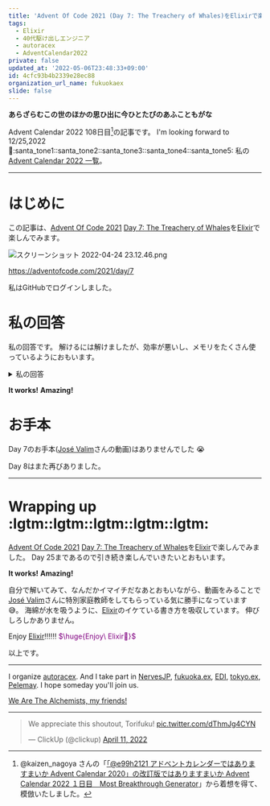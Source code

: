 ```yaml
---
title: 'Advent Of Code 2021 (Day 7: The Treachery of Whales)をElixirで楽しむ'
tags:
  - Elixir
  - 40代駆け出しエンジニア
  - autoracex
  - AdventCalendar2022
private: false
updated_at: '2022-05-06T23:48:33+09:00'
id: 4cfc93b4b2339e28ec88
organization_url_name: fukuokaex
slide: false
---
```


**あらざらむこの世のほかの思ひ出に今ひとたぴのあふこともがな**

Advent Calendar 2022 108日目[^1]の記事です。
I'm looking forward to 12/25,2022 :santa::santa_tone1::santa_tone2::santa_tone3::santa_tone4::santa_tone5:
私の[Advent Calendar 2022 一覧](https://docs.google.com/spreadsheets/d/1HQvFjagQLRPjOYAjDVzWp9S4b8dKixxvvaz_TtbZWto/edit#gid=1723448955)。

[^1]: @kaizen_nagoya さんの「[「@e99h2121 アドベントカレンダーではありますまいか Advent Calendar 2020」の改訂版ではありますまいか Advent Calendar 2022 １日目　Most Breakthrough Generator](https://qiita.com/kaizen_nagoya/items/49ebebee3a0377f3b59b)」から着想を得て、模倣いたしました。 

---



# はじめに

この記事は、[Advent Of Code 2021](https://adventofcode.com/2021) [Day 7: The Treachery of Whales](https://adventofcode.com/2021/day/7)を[Elixir](https://elixir-lang.org/)で楽しんでみます。


![スクリーンショット 2022-04-24 23.12.46.png](https://qiita-image-store.s3.ap-northeast-1.amazonaws.com/0/131808/479b9dbc-4920-8ca4-51f2-0e301f444e3b.png)



https://adventofcode.com/2021/day/7


私はGitHubでログインしました。

# 私の回答

私の回答です。
解けるには解けましたが、効率が悪いし、メモリをたくさん使っているようにおもいます。

<details><summary>私の回答</summary>

```elixir
input = "3,4,3,1,2"
```

## Part 1

```elixir
list = input |> String.split(",", trim: true) |> Enum.map(&String.to_integer/1)

count = Enum.count(list)
max = Enum.max(list)

0..max |> Enum.reduce(count * max, fn pos, min_fuel ->
  {largers, smallers} = Enum.split_with(list, & &1 >= pos)
  fuel = Enum.sum(largers) - pos * Enum.count(largers) + pos * Enum.count(smallers) - Enum.sum(smallers)
  if fuel < min_fuel, do: fuel, else: min_fuel
end)
```

## Part 2

```elixir
0..max |> Enum.reduce(Enum.sum(1..max) * count, fn pos, min_fuel ->
  fuel = Enum.reduce(list, 0, fn i, acc -> Enum.sum(0..abs(i - pos)) + acc end)
  if fuel < min_fuel, do: fuel, else: min_fuel
end)
```


</details>

**It works!**
**Amazing!**



# お手本

Day 7のお手本([José Valim](https://twitter.com/josevalim)さんの動画)はありませんでした :sob: 

Day 8はまた再びありました。

---

# Wrapping up :lgtm::lgtm::lgtm::lgtm::lgtm:

[Advent Of Code 2021](https://adventofcode.com/2021) [Day 7: The Treachery of Whales](https://adventofcode.com/2021/day/7)を[Elixir](https://elixir-lang.org/)で楽しんでみました。
Day 25まであるので引き続き楽しんでいきたいとおもいます。

**It works!**
**Amazing!**

自分で解いてみて、なんだかイマイチだなあとおもいながら、動画をみることで[José Valim](https://twitter.com/josevalim)さんに特別家庭教師をしてもらっている気に勝手になっています :sweat_smile:。
海綿が水を吸うように、[Elixir](https://elixir-lang.org/)のイケている書き方を吸収しています。
伸びしろしかありません。

Enjoy [Elixir](https://elixir-lang.org/):bangbang::bangbang::bangbang:
<font color="purple">$\huge{Enjoy\ Elixir🚀}$</font>



以上です。





---



I organize [autoracex](https://autoracex.connpass.com/).
And I take part in [NervesJP](https://nerves-jp.connpass.com/), [fukuoka.ex](https://fukuokaex.connpass.com/), [EDI](https://fukuokaex.connpass.com/), [tokyo.ex](https://beam-lang.connpass.com/), [Pelemay](https://pelemay.connpass.com/).
I hope someday you'll join us.

[We Are The Alchemists, my friends!](https://www.youtube.com/watch?v=04854XqcfCY)

---

<blockquote class="twitter-tweet"><p lang="en" dir="ltr">We appreciate this shoutout, Torifuku! <a href="https://t.co/dThmJg4CYN">pic.twitter.com/dThmJg4CYN</a></p>&mdash; ClickUp (@clickup) <a href="https://twitter.com/clickup/status/1513541411634913284?ref_src=twsrc%5Etfw">April 11, 2022</a></blockquote> <script async src="https://platform.twitter.com/widgets.js" charset="utf-8"></script> 
